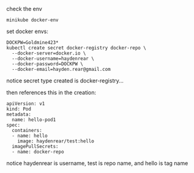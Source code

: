 
check the env

`minikube docker-env`

set docker envs:

```
DOCKPW=Goldmine423*
kubectl create secret docker-registry docker-repo \
  --docker-server=docker.io \
  --docker-username=haydenrear \
  --docker-password=DOCKPW \
  --docker-email=hayden.rear@gmail.com
```

notice secret type created is docker-registry...

then references this in the creation:

```
apiVersion: v1
kind: Pod
metadata:
  name: hello-pod1
spec:
  containers:
  - name: hello
    image: haydenrear/test:hello
  imagePullSecrets:
  - name: docker-repo

```

notice haydenrear is username, test is repo name, and hello is tag name